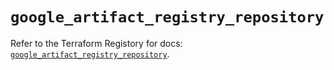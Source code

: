 # `google_artifact_registry_repository`

Refer to the Terraform Registory for docs: [`google_artifact_registry_repository`](https://registry.terraform.io/providers/hashicorp/google/5.21.0/docs/resources/artifact_registry_repository).
